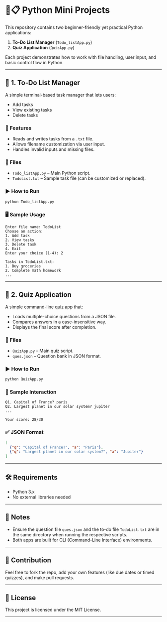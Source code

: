 # 🧠📋 Python Mini Projects

This repository contains two beginner-friendly yet practical Python applications:

1. **To-Do List Manager** (`Todo_listApp.py`)
2. **Quiz Application** (`QuizApp.py`)

Each project demonstrates how to work with file handling, user input, and basic control flow in Python.

---

## 📝 1. To-Do List Manager

A simple terminal-based task manager that lets users:
- Add tasks
- View existing tasks
- Delete tasks

### 🔧 Features
- Reads and writes tasks from a `.txt` file.
- Allows filename customization via user input.
- Handles invalid inputs and missing files.

### 📂 Files
- `Todo_listApp.py` – Main Python script.
- `TodoList.txt` – Sample task file (can be customized or replaced).

### ▶️ How to Run
```bash
python Todo_listApp.py
```

### 🖥️ Sample Usage
```
Enter file name: TodoList
Choose an action:
1. Add task
2. View tasks
3. Delete task
4. Exit
Enter your choice (1-4): 2

Tasks in TodoList.txt:
1. Buy groceries
2. Complete math homework
...
```

---

## 🎯 2. Quiz Application

A simple command-line quiz app that:
- Loads multiple-choice questions from a JSON file.
- Compares answers in a case-insensitive way.
- Displays the final score after completion.

### 📂 Files
- `QuizApp.py` – Main quiz script.
- `ques.json` – Question bank in JSON format.

### ▶️ How to Run
```bash
python QuizApp.py
```

### 🧪 Sample Interaction
```
Q1. Capital of France? paris
Q2. Largest planet in our solar system? jupiter
...

Your score: 28/30
```

### ✅ JSON Format
```json
[
  {"q": "Capital of France?", "a": "Paris"},
  {"q": "Largest planet in our solar system?", "a": "Jupiter"}
]
```

---

## 🛠️ Requirements
- Python 3.x
- No external libraries needed

---

## 📌 Notes
- Ensure the question file `ques.json` and the to-do file `TodoList.txt` are in the same directory when running the respective scripts.
- Both apps are built for CLI (Command-Line Interface) environments.

---

## 🤝 Contribution
Feel free to fork the repo, add your own features (like due dates or timed quizzes), and make pull requests.

---

## 📃 License
This project is licensed under the MIT License.

---
